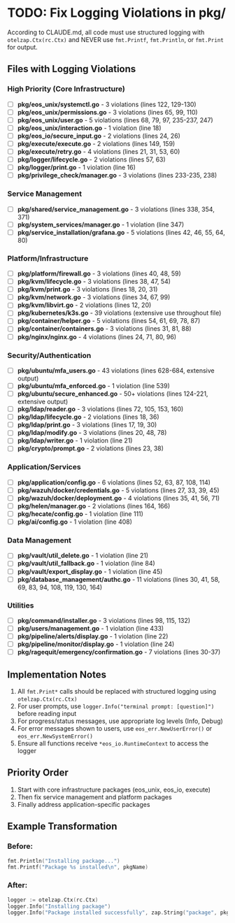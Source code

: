 # TODO: Fix Logging Violations in pkg/

According to CLAUDE.md, all code must use structured logging with `otelzap.Ctx(rc.Ctx)` and NEVER use `fmt.Printf`, `fmt.Println`, or `fmt.Print` for output.

## Files with Logging Violations

### High Priority (Core Infrastructure)
- [ ] **pkg/eos_unix/systemctl.go** - 3 violations (lines 122, 129-130)
- [ ] **pkg/eos_unix/permissions.go** - 3 violations (lines 65, 99, 110)
- [ ] **pkg/eos_unix/user.go** - 5 violations (lines 68, 79, 97, 235-237, 247)
- [ ] **pkg/eos_unix/interaction.go** - 1 violation (line 18)
- [ ] **pkg/eos_io/secure_input.go** - 2 violations (lines 24, 26)
- [ ] **pkg/execute/execute.go** - 2 violations (lines 149, 159)
- [ ] **pkg/execute/retry.go** - 4 violations (lines 21, 31, 53, 60)
- [ ] **pkg/logger/lifecycle.go** - 2 violations (lines 57, 63)
- [ ] **pkg/logger/print.go** - 1 violation (line 16)
- [ ] **pkg/privilege_check/manager.go** - 3 violations (lines 233-235, 238)

### Service Management
- [ ] **pkg/shared/service_management.go** - 3 violations (lines 338, 354, 371)
- [ ] **pkg/system_services/manager.go** - 1 violation (line 347)
- [ ] **pkg/service_installation/grafana.go** - 5 violations (lines 42, 46, 55, 64, 80)

### Platform/Infrastructure
- [ ] **pkg/platform/firewall.go** - 3 violations (lines 40, 48, 59)
- [ ] **pkg/kvm/lifecycle.go** - 3 violations (lines 38, 47, 54)
- [ ] **pkg/kvm/print.go** - 3 violations (lines 18, 20, 31)
- [ ] **pkg/kvm/network.go** - 3 violations (lines 34, 67, 99)
- [ ] **pkg/kvm/libvirt.go** - 2 violations (lines 12, 20)
- [ ] **pkg/kubernetes/k3s.go** - 39 violations (extensive use throughout file)
- [ ] **pkg/container/helper.go** - 5 violations (lines 54, 61, 69, 78, 87)
- [ ] **pkg/container/containers.go** - 3 violations (lines 31, 81, 88)
- [ ] **pkg/nginx/nginx.go** - 4 violations (lines 24, 71, 80, 96)

### Security/Authentication
- [ ] **pkg/ubuntu/mfa_users.go** - 43 violations (lines 628-684, extensive output)
- [ ] **pkg/ubuntu/mfa_enforced.go** - 1 violation (line 539)
- [ ] **pkg/ubuntu/secure_enhanced.go** - 50+ violations (lines 124-221, extensive output)
- [ ] **pkg/ldap/reader.go** - 3 violations (lines 72, 105, 153, 160)
- [ ] **pkg/ldap/lifecycle.go** - 2 violations (lines 18, 36)
- [ ] **pkg/ldap/print.go** - 3 violations (lines 17, 19, 30)
- [ ] **pkg/ldap/modify.go** - 3 violations (lines 20, 48, 78)
- [ ] **pkg/ldap/writer.go** - 1 violation (line 21)
- [ ] **pkg/crypto/prompt.go** - 2 violations (lines 23, 38)

### Application/Services
- [ ] **pkg/application/config.go** - 6 violations (lines 52, 63, 87, 108, 114)
- [ ] **pkg/wazuh/docker/credentials.go** - 5 violations (lines 27, 33, 39, 45)
- [ ] **pkg/wazuh/docker/deployment.go** - 4 violations (lines 35, 41, 56, 71)
- [ ] **pkg/helen/manager.go** - 2 violations (lines 164, 166)
- [ ] **pkg/hecate/config.go** - 1 violation (line 111)
- [ ] **pkg/ai/config.go** - 1 violation (line 408)

### Data Management
- [ ] **pkg/vault/util_delete.go** - 1 violation (line 21)
- [ ] **pkg/vault/util_fallback.go** - 1 violation (line 84)
- [ ] **pkg/vault/export_display.go** - 1 violation (line 45)
- [ ] **pkg/database_management/authc.go** - 11 violations (lines 30, 41, 58, 69, 83, 94, 108, 119, 130, 164)

### Utilities
- [ ] **pkg/command/installer.go** - 3 violations (lines 98, 115, 132)
- [ ] **pkg/users/management.go** - 1 violation (line 433)
- [ ] **pkg/pipeline/alerts/display.go** - 1 violation (line 22)
- [ ] **pkg/pipeline/monitor/display.go** - 1 violation (line 24)
- [ ] **pkg/ragequit/emergency/confirmation.go** - 7 violations (lines 30-37)

## Implementation Notes

1. All `fmt.Print*` calls should be replaced with structured logging using `otelzap.Ctx(rc.Ctx)`
2. For user prompts, use `logger.Info("terminal prompt: [question]")` before reading input
3. For progress/status messages, use appropriate log levels (Info, Debug)
4. For error messages shown to users, use `eos_err.NewUserError()` or `eos_err.NewSystemError()`
5. Ensure all functions receive `*eos_io.RuntimeContext` to access the logger

## Priority Order

1. Start with core infrastructure packages (eos_unix, eos_io, execute)
2. Then fix service management and platform packages
3. Finally address application-specific packages

## Example Transformation

### Before:
```go
fmt.Println("Installing package...")
fmt.Printf("Package %s installed\n", pkgName)
```

### After:
```go
logger := otelzap.Ctx(rc.Ctx)
logger.Info("Installing package")
logger.Info("Package installed successfully", zap.String("package", pkgName))
```